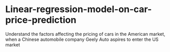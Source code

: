 # Linear-regression-model-on-car-price-prediction
Understand the factors affecting the pricing of cars in the American market, when a Chinese automobile company Geely Auto aspires to enter the US market
